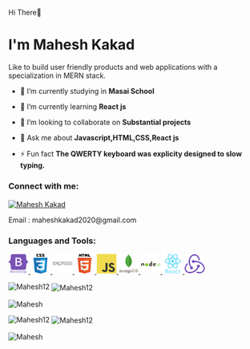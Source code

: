 <p>Hi There👋</p>
<h1>I'm Mahesh Kakad</h1>



<p align="left" font >Like to build user friendly products and web applications with a specialization in MERN stack.</p>

- 🔭 I’m currently studying in **Masai School**

- 🌱 I’m currently learning **React js**

- 👯 I’m looking to collaborate on **Substantial projects**

- 💬 Ask me about **Javascript,HTML,CSS,React js**

- ⚡ Fun fact **The QWERTY keyboard was explicity designed to slow typing.**


<h3 align="left">Connect with me:</h3>
<p align="left">
<a href= "https://www.linkedin.com/in/maheshkakad12/" target="blank"><img align="center" src="https://raw.githubusercontent.com/rahuldkjain/github-profile-readme-generator/master/src/images/icons/Social/linked-in-alt.svg" alt="Mahesh Kakad" height="30" width="40" /></a>
</p>
<p>Email : maheshkakad2020@gmail.com</a>

<h3 align="left">Languages and Tools:</h3>
<p align="left"> <a href="https://getbootstrap.com" target="_blank" rel="noreferrer"> <img src="https://raw.githubusercontent.com/devicons/devicon/master/icons/bootstrap/bootstrap-plain-wordmark.svg" alt="bootstrap" width="40" height="40"/> </a> <a href="https://www.w3schools.com/css/" target="_blank" rel="noreferrer"> <img src="https://raw.githubusercontent.com/devicons/devicon/master/icons/css3/css3-original-wordmark.svg" alt="css3" width="40" height="40"/> </a> <a href="https://expressjs.com" target="_blank" rel="noreferrer"> <img src="https://raw.githubusercontent.com/devicons/devicon/master/icons/express/express-original-wordmark.svg" alt="express" width="40" height="40"/> </a> <a href="https://www.w3.org/html/" target="_blank" rel="noreferrer"> <img src="https://raw.githubusercontent.com/devicons/devicon/master/icons/html5/html5-original-wordmark.svg" alt="html5" width="40" height="40"/> </a> <a href="https://developer.mozilla.org/en-US/docs/Web/JavaScript" target="_blank" rel="noreferrer"> <img src="https://raw.githubusercontent.com/devicons/devicon/master/icons/javascript/javascript-original.svg" alt="javascript" width="40" height="40"/> </a> <a href="https://www.mongodb.com/" target="_blank" rel="noreferrer"> <img src="https://raw.githubusercontent.com/devicons/devicon/master/icons/mongodb/mongodb-original-wordmark.svg" alt="mongodb" width="40" height="40"/> </a> <a href="https://nodejs.org" target="_blank" rel="noreferrer"> <img src="https://raw.githubusercontent.com/devicons/devicon/master/icons/nodejs/nodejs-original-wordmark.svg" alt="nodejs" width="40" height="40"/> </a> <a href="https://reactjs.org/" target="_blank" rel="noreferrer"> <img src="https://raw.githubusercontent.com/devicons/devicon/master/icons/react/react-original-wordmark.svg" alt="react" width="40" height="40"/> </a> <a href="https://redux.js.org" target="_blank" rel="noreferrer"> <img src="https://raw.githubusercontent.com/devicons/devicon/master/icons/redux/redux-original.svg" alt="redux" width="40" height="40"/> </a> </p> 


<p><img align="left" src="https://github-readme-stats.vercel.app/api/top-langs?username=Mahesh12&show_icons=true&locale=en&layout=compact" alt="Mahesh12" /></p>

<p>&nbsp;<img align="center" src="https://github-readme-stats.vercel.app/api?username=Mahesh12&show_icons=true&locale=en" alt="Mahesh12" /></p>

<p><img align="center" src="https://github-readme-streak-stats.herokuapp.com/?user=Mahesh12&" alt="Mahesh" /></p>

<p><img align="left" src="https://github-readme-stats.vercel.app/api/top-langs?username=Mahesh12&show_icons=true&locale=en&layout=compact" alt="Mahesh12" /></p>

<p>&nbsp;<img align="center" src="https://github-readme-stats.vercel.app/api?username=Mahesh12&show_icons=true&locale=en" alt="Mahesh12" /></p>

<p><img align="center" src="https://github-readme-streak-stats.herokuapp.com/?user=Mahesh12&" alt="Mahesh" /></p>
